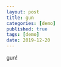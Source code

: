 ```yaml
---
layout: post
title: gun
categories: [demo]
published: true
tags: [demo]
date: 2019-12-20
---
```



gun!